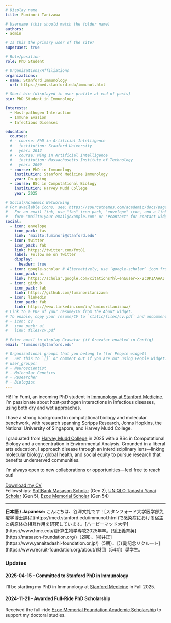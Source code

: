```yaml
---
# Display name
title: Fuminori Tanizawa

# Username (this should match the folder name)
authors:
- admin

# Is this the primary user of the site?
superuser: true

# Role/position
role: PhD Student

# Organizations/Affiliations
organizations:
- name: Stanford Immunology
  url: https://med.stanford.edu/immunol.html

# Short bio (displayed in user profile at end of posts)
bio: PhD Student in Immunology

Interests:
  - Host-pathogen Interaction
  - Immune Evasion
  - Infectious Diseases

education:
  courses:
  # - course: PhD in Artificial Intelligence
  #   institution: Stanford University
  #   year: 2012
  # - course: MEng in Artificial Intelligence
  #   institution: Massachusetts Institute of Technology
  #   year: 2009
  - course: PhD in Immunology
    institution: Stanford Medicine Immunology
    year: On-going
  - course: BSc in Computational Biology
    institution: Harvey Mudd College
    year: 2025

# Social/Academic Networking
# For available icons, see: https://sourcethemes.com/academic/docs/page-builder/#icons
#   For an email link, use "fas" icon pack, "envelope" icon, and a link in the
#   form "mailto:your-email@example.com" or "#contact" for contact widget.
social:
  - icon: envelope
    icon_pack: fas
    link: 'mailto:fuminori@stanford.edu'
  - icon: twitter
    icon_pack: fab
    link: https://twitter.com/fmt81
    label: Follow me on Twitter
    display:
      header: true
  - icon: google-scholar # Alternatively, use `google-scholar` icon from `ai` icon pack
    icon_pack: ai
    link: https://scholar.google.com/citations?hl=en&user=x-2c0PIAAAAJ
  - icon: github
    icon_pack: fab
    link: https://github.com/fuminoritanizawa
  - icon: linkedin
    icon_pack: fab
    link: https://www.linkedin.com/in/fuminoritanizawa/
# Link to a PDF of your resume/CV from the About widget.
# To enable, copy your resume/CV to `static/files/cv.pdf` and uncomment the lines below.
# - icon: cv
#   icon_pack: ai
#   link: files/cv.pdf

# Enter email to display Gravatar (if Gravatar enabled in Config)
email: "fuminori@stanford.edu"

# Organizational groups that you belong to (for People widget)
#   Set this to `[]` or comment out if you are not using People widget.
# user_groups:
# - Neuroscientist
# - Molecular Genetics
# - Researcher
# - Biologist
---
```

<section>
  <p>
    Hi! I’m Fumi, an incoming PhD student in <a href="https://med.stanford.edu/immunol.html" target="_blank">Immunology at Stanford Medicine</a>. 
    I’m passionate about host-pathogen interactions in infectious diseases, using both dry and wet approaches.
  </p>

  <p>
    I have a strong background in computational biology and molecular benchwork, with research spanning Scripps Research, Johns Hopkins, the National University of Singapore, and Harvey Mudd College. 
  </p>    
  <p>
    I graduated from <a href="https://www.hmc.edu/" target="_blank">Harvey Mudd College</a> in 2025 with a BSc in Computational Biology and a concentration in Environmental Analysis. Grounded in a liberal arts education, I approach disease through an interdisciplinary lens—linking molecular biology, global health, and social equity to pursue research that benefits underserved communities.
  </p>

  <p>
    I’m always open to new collaborations or opportunities&mdash;feel free to reach out!
  </p>

<p>
  <i class="fas fa-download pr-1 fa-fw"></i>
  <a href="fuminoritanizawa_cv.pdf" download>Download my CV</a><br>
  Fellowships: <a href="https://masason-foundation.org/en/" target="_blank">SoftBank Masason Scholar</a> (Gen 2), <a href="https://www.yanaitadashi-foundation.or.jp/en/" target="_blank">UNIQLO Tadashi Yanai Scholar</a> (Gen 5), <a href="https://www.recruit-foundation.org/en/" target="_blank">Ezoe Memorial Scholar</a> (Gen 54)
</p>

  <hr>

  <p><strong>日本語 / Japanese:</strong> こんにちは、谷澤文礼です！[スタンフォード大学医学部免疫学博士課程](https://med.stanford.edu/immunol.html)で感染症における宿主と病原体の相互作用を研究しています。[ハービーマッド大学](https://www.hmc.edu/)計算生物学専攻2025年卒。[孫正義育英](https://masason-foundation.org/)（2期）、[柳井正](https://www.yanaitadashi-foundation.or.jp/)（5期）、[江副記念リクルート](https://www.recruit-foundation.org/about/)財団（54期）奨学生。
  </p>

</section>

### Updates

#### 2025-04-15 – Committed to Stanford PhD in Immunology  
I’ll be starting my PhD in Immunology at [Stanford Medicine](https://med.stanford.edu/immunol.html) in Fall 2025.

#### 2024-11-21 – Awarded Full-Ride PhD Scholarship  
Received the full-ride <a href="https://www.recruit-foundation.org/en/">Ezoe Memorial Foundation Academic Scholarship</a> to support my doctoral studies.
